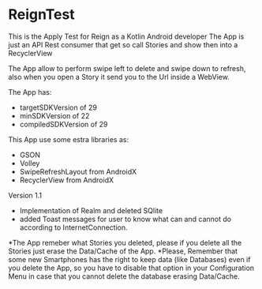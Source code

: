 # ReignTest

This is the Apply Test for Reign as a Kotlin Android developer
The App is just an API Rest consumer that get so call Stories and show then into a RecyclerView

The App allow to perform swipe left to delete and swipe down to refresh, also when you open a Story it send you to the Url inside a WebView.

The App has:
- targetSDKVersion of 29
- minSDKVersion of 22
- compiledSDKVersion of 29

This App use some estra libraries as:

- GSON
- Volley
- SwipeRefreshLayout from AndroidX
- RecyclerView from AndroidX

Version 1.1

- Implementation of Realm and deleted SQlite
- added Toast messages for user to know what can and cannot do according to InternetConnection.

*The App remeber what Stories you deleted, please if you delete all the Stories just erase the Data/Cache of the App.
*Please, Remember that some new Smartphones has the right to keep data (like Databases) even if you delete the App, so 
you have to disable that option in your Configuration Menu in case that you cannot delete the database erasing Data/Cache.


